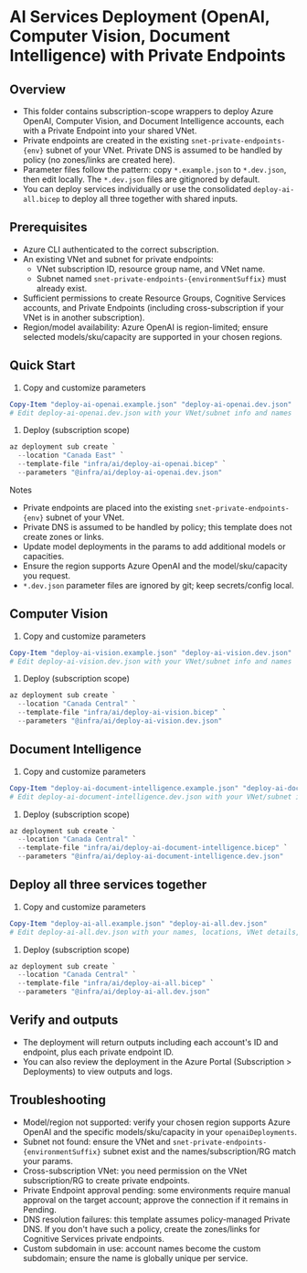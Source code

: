 # AI Services Deployment (OpenAI, Computer Vision, Document Intelligence) with Private Endpoints

## Overview

- This folder contains subscription-scope wrappers to deploy Azure OpenAI, Computer Vision, and Document Intelligence accounts, each with a Private Endpoint into your shared VNet.
- Private endpoints are created in the existing `snet-private-endpoints-{env}` subnet of your VNet. Private DNS is assumed to be handled by policy (no zones/links are created here).
- Parameter files follow the pattern: copy `*.example.json` to `*.dev.json`, then edit locally. The `*.dev.json` files are gitignored by default.
- You can deploy services individually or use the consolidated `deploy-ai-all.bicep` to deploy all three together with shared inputs.

## Prerequisites

- Azure CLI authenticated to the correct subscription.
- An existing VNet and subnet for private endpoints:
  - VNet subscription ID, resource group name, and VNet name.
  - Subnet named `snet-private-endpoints-{environmentSuffix}` must already exist.
- Sufficient permissions to create Resource Groups, Cognitive Services accounts, and Private Endpoints (including cross-subscription if your VNet is in another subscription).
- Region/model availability: Azure OpenAI is region-limited; ensure selected models/sku/capacity are supported in your chosen regions.

## Quick Start

1. Copy and customize parameters

```powershell
Copy-Item "deploy-ai-openai.example.json" "deploy-ai-openai.dev.json"
# Edit deploy-ai-openai.dev.json with your VNet/subnet info and names
```

1. Deploy (subscription scope)

```powershell
az deployment sub create `
  --location "Canada East" `
  --template-file "infra/ai/deploy-ai-openai.bicep" `
  --parameters "@infra/ai/deploy-ai-openai.dev.json"
```

Notes

- Private endpoints are placed into the existing `snet-private-endpoints-{env}` subnet of your VNet.
- Private DNS is assumed to be handled by policy; this template does not create zones or links.
- Update model deployments in the params to add additional models or capacities.
- Ensure the region supports Azure OpenAI and the model/sku/capacity you request.
- `*.dev.json` parameter files are ignored by git; keep secrets/config local.

## Computer Vision

1. Copy and customize parameters

```powershell
Copy-Item "deploy-ai-vision.example.json" "deploy-ai-vision.dev.json"
# Edit deploy-ai-vision.dev.json with your VNet/subnet info and names
```

1. Deploy (subscription scope)

```powershell
az deployment sub create `
  --location "Canada Central" `
  --template-file "infra/ai/deploy-ai-vision.bicep" `
  --parameters "@infra/ai/deploy-ai-vision.dev.json"
```

## Document Intelligence

1. Copy and customize parameters

```powershell
Copy-Item "deploy-ai-document-intelligence.example.json" "deploy-ai-document-intelligence.dev.json"
# Edit deploy-ai-document-intelligence.dev.json with your VNet/subnet info and names
```

1. Deploy (subscription scope)

```powershell
az deployment sub create `
  --location "Canada Central" `
  --template-file "infra/ai/deploy-ai-document-intelligence.bicep" `
  --parameters "@infra/ai/deploy-ai-document-intelligence.dev.json"
```

## Deploy all three services together

1. Copy and customize parameters

```powershell
Copy-Item "deploy-ai-all.example.json" "deploy-ai-all.dev.json"
# Edit deploy-ai-all.dev.json with your names, locations, VNet details, and OpenAI deployments (optional)
```

1. Deploy (subscription scope)

```powershell
az deployment sub create `
  --location "Canada Central" `
  --template-file "infra/ai/deploy-ai-all.bicep" `
  --parameters "@infra/ai/deploy-ai-all.dev.json"
```

## Verify and outputs

- The deployment will return outputs including each account's ID and endpoint, plus each private endpoint ID.
- You can also review the deployment in the Azure Portal (Subscription > Deployments) to view outputs and logs.

## Troubleshooting

- Model/region not supported: verify your chosen region supports Azure OpenAI and the specific models/sku/capacity in your `openaiDeployments`.
- Subnet not found: ensure the VNet and `snet-private-endpoints-{environmentSuffix}` subnet exist and the names/subscription/RG match your params.
- Cross-subscription VNet: you need permission on the VNet subscription/RG to create private endpoints.
- Private Endpoint approval pending: some environments require manual approval on the target account; approve the connection if it remains in Pending.
- DNS resolution failures: this template assumes policy-managed Private DNS. If you don't have such a policy, create the zones/links for Cognitive Services private endpoints.
- Custom subdomain in use: account names become the custom subdomain; ensure the name is globally unique per service.
